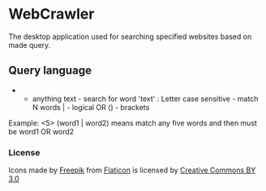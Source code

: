 # WebCrawler
The desktop application used for searching specified websites based on made query.

## Query language
* - anything
text - search for word 'text' : Letter case sensitive
<N> - match N words
| - logical OR
() - brackets
  
Example: <5> (word1 | word2) means match any five words and then must be word1 OR word2

### License
Icons made by [Freepik](https://www.freepik.com) from [Flaticon](https://www.flaticon.com/) 
is licensed by [Creative Commons BY 3.0](http://creativecommons.org/licenses/by/3.0/)
